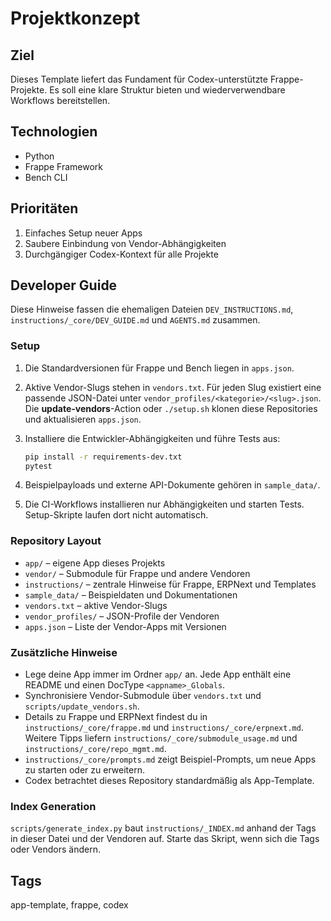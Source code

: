 # Projektkonzept

## Ziel
Dieses Template liefert das Fundament für Codex-unterstützte Frappe-Projekte. Es soll eine klare Struktur bieten und wiederverwendbare Workflows bereitstellen.

## Technologien
- Python
- Frappe Framework
- Bench CLI

## Prioritäten
1. Einfaches Setup neuer Apps
2. Saubere Einbindung von Vendor-Abhängigkeiten
3. Durchgängiger Codex-Kontext für alle Projekte

## Developer Guide

Diese Hinweise fassen die ehemaligen Dateien `DEV_INSTRUCTIONS.md`, `instructions/_core/DEV_GUIDE.md` und `AGENTS.md` zusammen.

### Setup

1. Die Standardversionen für Frappe und Bench liegen in `apps.json`.
2. Aktive Vendor-Slugs stehen in `vendors.txt`. Für jeden Slug existiert eine passende JSON-Datei unter `vendor_profiles/<kategorie>/<slug>.json`. Die **update-vendors**-Action oder `./setup.sh` klonen diese Repositories und aktualisieren `apps.json`.
3. Installiere die Entwickler-Abhängigkeiten und führe Tests aus:

   ```bash
   pip install -r requirements-dev.txt
   pytest
   ```

4. Beispielpayloads und externe API-Dokumente gehören in `sample_data/`.
5. Die CI-Workflows installieren nur Abhängigkeiten und starten Tests. Setup-Skripte laufen dort nicht automatisch.

### Repository Layout

- `app/` – eigene App dieses Projekts
- `vendor/` – Submodule für Frappe und andere Vendoren
- `instructions/` – zentrale Hinweise für Frappe, ERPNext und Templates
- `sample_data/` – Beispieldaten und Dokumentationen
- `vendors.txt` – aktive Vendor-Slugs
- `vendor_profiles/` – JSON-Profile der Vendoren
- `apps.json` – Liste der Vendor-Apps mit Versionen

### Zusätzliche Hinweise

- Lege deine App immer im Ordner `app/` an. Jede App enthält eine README und einen DocType `<appname>_Globals`.
- Synchronisiere Vendor-Submodule über `vendors.txt` und `scripts/update_vendors.sh`.
- Details zu Frappe und ERPNext findest du in `instructions/_core/frappe.md` und `instructions/_core/erpnext.md`. Weitere Tipps liefern `instructions/_core/submodule_usage.md` und `instructions/_core/repo_mgmt.md`.
- `instructions/_core/prompts.md` zeigt Beispiel-Prompts, um neue Apps zu starten oder zu erweitern.
- Codex betrachtet dieses Repository standardmäßig als App-Template.

### Index Generation

`scripts/generate_index.py` baut `instructions/_INDEX.md` anhand der Tags in dieser Datei und der Vendoren auf. Starte das Skript, wenn sich die Tags oder Vendors ändern.

## Tags
app-template, frappe, codex
